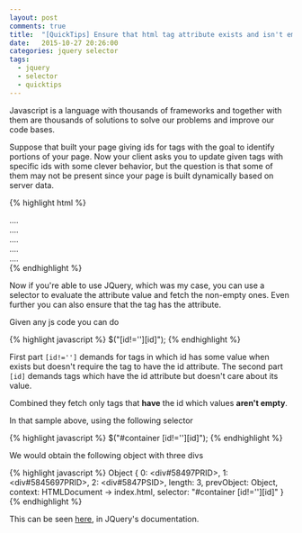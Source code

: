 ```yaml
---
layout: post
comments: true
title:  "[QuickTips] Ensure that html tag attribute exists and isn't empty"
date:   2015-10-27 20:26:00
categories: jquery selector
tags:
  - jquery
  - selector
  - quicktips
---
```


Javascript is a language with thousands of frameworks and together with them are
 thousands of solutions to solve our problems and improve our code bases.

Suppose that built your page giving ids for tags with the goal to identify portions
of your page. Now your client asks you to update given tags with specific ids
with some clever behavior, but the question is that some of them may not be present
since your page is built dynamically based on server data.

{% highlight html %}
<div id="container">
  <div id="58497PRID">....</div>
  <div id="5845697PRID">....</div>
  <div>....</div>
  <div id="5847PSID">....</div>
  <div id="">....</div>
</div>
{% endhighlight %}

Now if you're able to use JQuery, which was my case, you can use a selector to
evaluate the attribute value and fetch the non-empty ones. Even further you can
also ensure that the tag has the attribute.

Given any js code you can do

{% highlight javascript %}
$("[id!=''][id]");
{% endhighlight %}

First part `[id!='']` demands for tags in which id has some value when
 exists but doesn't require the tag to have the id attribute.
The second part `[id]` demands tags which have the id attribute but doesn't care
about its value.

Combined they fetch only tags that **have** the id which values **aren't empty**.

In that sample above, using the following selector

{% highlight javascript %}
$("#container [id!=''][id]");
{% endhighlight %}

We would obtain the following object with three divs

{% highlight javascript %}
Object { 0: <div#58497PRID>, 1: <div#5845697PRID>, 2: <div#5847PSID>, length: 3, prevObject: Object, context: HTMLDocument → index.html, selector: "#container [id!=''][id]" }
{% endhighlight %}

This can be seen [here](http://api.jquery.com/attribute-not-equal-selector/), in
JQuery's documentation.
